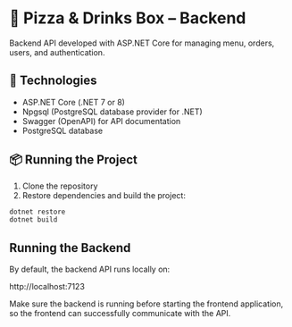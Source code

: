 # 🍕 Pizza & Drinks Box – Backend

Backend API developed with ASP.NET Core for managing menu, orders, users, and authentication.

## 🚀 Technologies
- ASP.NET Core (.NET 7 or 8)  
- Npgsql (PostgreSQL database provider for .NET)  
- Swagger (OpenAPI) for API documentation  
- PostgreSQL database  

## 📦 Running the Project

1. Clone the repository  
2. Restore dependencies and build the project:

```bash
dotnet restore
dotnet build
```


## Running the Backend

By default, the backend API runs locally on:

http://localhost:7123

Make sure the backend is running before starting the frontend application, so the frontend can successfully communicate with the API.
